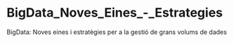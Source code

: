# BigData_Noves_Eines_-_Estrategies
BigData: Noves eines i estratègies per a la gestió de grans volums de dades

